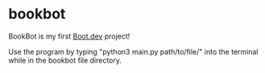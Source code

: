 # bookbot

BookBot is my first [Boot.dev](https://www.boot.dev) project!

Use the program by typing "python3 main.py path/to/file/" into the terminal while in the bookbot file directory. 